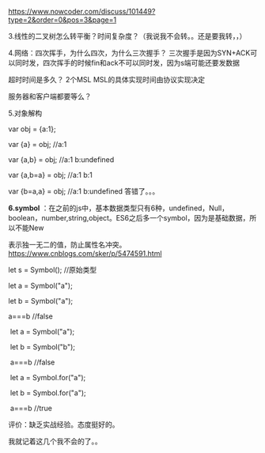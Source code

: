 https://www.nowcoder.com/discuss/101449?type=2&order=0&pos=3&page=1

3.线性的二叉树怎么转平衡？时间复杂度？（我说我不会转。。还是要我转，，） 

  4.网络：四次挥手，为什么四次，为什么三次握手？   三次握手是因为SYN+ACK可以同时发，四次挥手的时候fin和ack不可以同时发，因为s端可能还要发数据

  超时时间是多久？  2个MSL MSL的具体实现时间由协议实现决定

  服务器和客户端都要等么？ 

   5.对象解构  

   var obj = {a:1};  

   var {a} = obj;    //a:1  

   var {a,b} = obj;    //a:1  b:undefined  

   var {a,b=a} = obj;    //a:1  b:1  

   var {b=a,a} = obj;    //a:1 b:undefined  答错了。。。  

   **6.symbol**  ：在之前的js中，基本数据类型只有6种，undefined，Null，boolean，number,string,object。ES6之后多一个symbol，因为是基础数据，所以不能New

   表示独一无二的值，防止属性名冲突。  https://www.cnblogs.com/sker/p/5474591.html

   let s = Symbol();   //原始类型  

   let a = Symbol("a");   

   let b = Symbol("a");  

   a===b   //false  

 

​    let a = Symbol("a");    

​    let b = Symbol("b");   

​    a===b   //false   

​    let a = Symbol.for("a");    

​    let b = Symbol.for("a");   

​    a===b   //true   

  评价：缺乏实战经验。态度挺好的。 

  我就记着这几个我不会的了。。